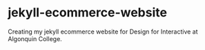 jekyll-ecommerce-website
========================

Creating my jekyll ecommerce website for Design for Interactive at Algonquin College.
